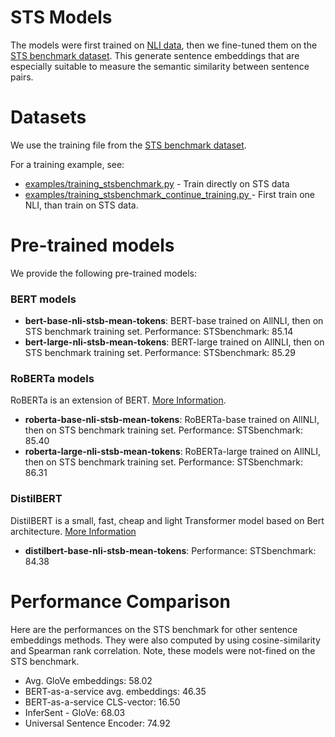 # STS Models
The models were first trained on [NLI data](nli-models.md), then we fine-tuned them on the  [STS benchmark dataset](http://ixa2.si.ehu.es/stswiki/index.php/STSbenchmark). This generate sentence embeddings that are especially suitable to measure the semantic similarity between sentence pairs.

# Datasets
We use the training file from the  [STS benchmark dataset](http://ixa2.si.ehu.es/stswiki/index.php/STSbenchmark).

For a training example, see:
- [examples/training_stsbenchmark.py](../../examples/training_transformers/training_stsbenchmark_bert.py) - Train directly on STS data
- [examples/training_stsbenchmark_continue_training.py ](../../examples/training_transformers/training_stsbenchmark_continue_training.py) - First train one NLI, than train on STS data.

# Pre-trained models
 We provide the following pre-trained models:
 
### BERT models
- **bert-base-nli-stsb-mean-tokens**: BERT-base trained on AllNLI, then on STS benchmark training set. Performance: STSbenchmark: 85.14
- **bert-large-nli-stsb-mean-tokens**: BERT-large trained on AllNLI, then on STS benchmark training set. Performance: STSbenchmark: 85.29

### RoBERTa models
RoBERTa is an extension of BERT. [More Information](https://arxiv.org/abs/1907.11692).
- **roberta-base-nli-stsb-mean-tokens**: RoBERTa-base trained on AllNLI, then on STS benchmark training set. Performance: STSbenchmark: 85.40
- **roberta-large-nli-stsb-mean-tokens**: RoBERTa-large trained on AllNLI, then on STS benchmark training set. Performance: STSbenchmark: 86.31

### DistilBERT
DistilBERT is a small, fast, cheap and light Transformer model based on Bert architecture. [More Information](https://github.com/huggingface/transformers/tree/master/examples/distillation)
- **distilbert-base-nli-stsb-mean-tokens**: Performance: STSbenchmark: 84.38

# Performance Comparison
Here are the performances on the STS benchmark for other sentence embeddings methods. They were also computed by using cosine-similarity and Spearman rank correlation. Note, these models were not-fined on the STS benchmark.

- Avg. GloVe embeddings:  58.02 
- BERT-as-a-service avg. embeddings:  46.35 
- BERT-as-a-service CLS-vector: 16.50 
- InferSent - GloVe: 68.03 
- Universal Sentence Encoder: 74.92
